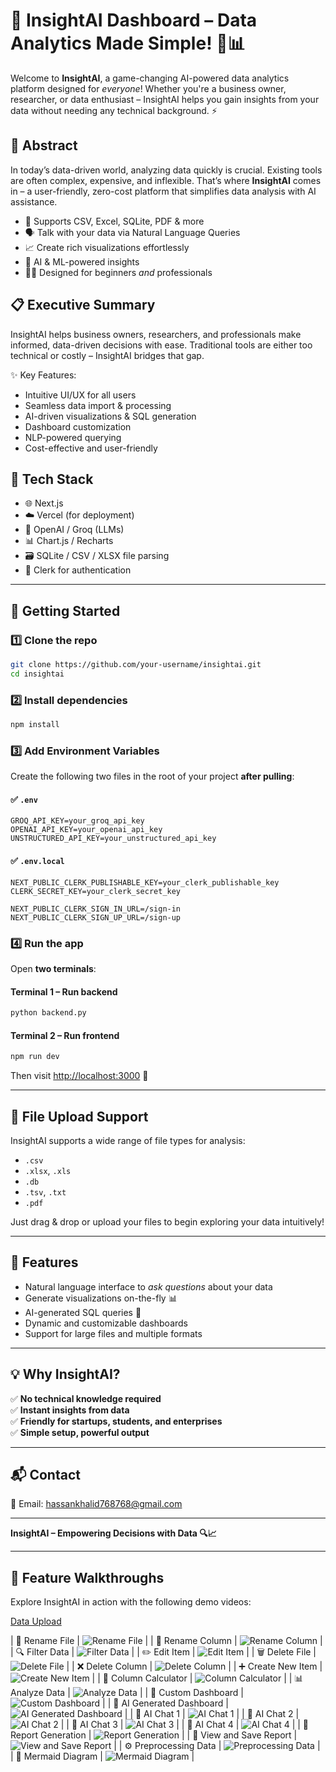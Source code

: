 # 🚀 InsightAI Dashboard – Data Analytics Made Simple! 🧠📊

Welcome to **InsightAI**, a game-changing AI-powered data analytics platform designed for *everyone*! Whether you're a business owner, researcher, or data enthusiast – InsightAI helps you gain insights from your data without needing any technical background. ⚡

## 📝 Abstract

In today’s data-driven world, analyzing data quickly is crucial. Existing tools are often complex, expensive, and inflexible. That’s where **InsightAI** comes in – a user-friendly, zero-cost platform that simplifies data analysis with AI assistance.

- 🧩 Supports CSV, Excel, SQLite, PDF & more
- 🗣️ Talk with your data via Natural Language Queries
- 📈 Create rich visualizations effortlessly
- 🤖 AI & ML-powered insights
- 🧑‍💼 Designed for beginners *and* professionals

## 📋 Executive Summary

InsightAI helps business owners, researchers, and professionals make informed, data-driven decisions with ease. Traditional tools are either too technical or costly – InsightAI bridges that gap.

✨ Key Features:
- Intuitive UI/UX for all users
- Seamless data import & processing
- AI-driven visualizations & SQL generation
- Dashboard customization
- NLP-powered querying
- Cost-effective and user-friendly

## 🔧 Tech Stack

- 🌐 Next.js
- ☁️ Vercel (for deployment)
- 🧠 OpenAI / Groq (LLMs)
- 📊 Chart.js / Recharts
- 🗃️ SQLite / CSV / XLSX file parsing
- 🔐 Clerk for authentication

---

## 🚀 Getting Started

### 1️⃣ Clone the repo

```bash
git clone https://github.com/your-username/insightai.git
cd insightai
```

### 2️⃣ Install dependencies

```bash
npm install
```

### 3️⃣ Add Environment Variables

Create the following two files in the root of your project **after pulling**:

#### ✅ `.env`

```
GROQ_API_KEY=your_groq_api_key
OPENAI_API_KEY=your_openai_api_key
UNSTRUCTURED_API_KEY=your_unstructured_api_key
```

#### ✅ `.env.local`

```
NEXT_PUBLIC_CLERK_PUBLISHABLE_KEY=your_clerk_publishable_key
CLERK_SECRET_KEY=your_clerk_secret_key

NEXT_PUBLIC_CLERK_SIGN_IN_URL=/sign-in
NEXT_PUBLIC_CLERK_SIGN_UP_URL=/sign-up
```

### 4️⃣ Run the app

Open **two terminals**:

#### Terminal 1 – Run backend

```bash
python backend.py
```

#### Terminal 2 – Run frontend

```bash
npm run dev
```

Then visit [http://localhost:3000](http://localhost:3000) 🚀

---

## 📁 File Upload Support

InsightAI supports a wide range of file types for analysis:

- `.csv`
- `.xlsx`, `.xls`
- `.db`
- `.tsv`, `.txt`
- `.pdf`

Just drag & drop or upload your files to begin exploring your data intuitively!

---

## 🤖 Features

- Natural language interface to *ask questions* about your data
- Generate visualizations on-the-fly 📊
- AI-generated SQL queries 🧠
- Dynamic and customizable dashboards
- Support for large files and multiple formats

---

## 💡 Why InsightAI?

✅ **No technical knowledge required**  
✅ **Instant insights from data**  
✅ **Friendly for startups, students, and enterprises**  
✅ **Simple setup, powerful output**

---

## 📬 Contact

📧 Email: hassankhalid768768@gmail.com  

---

**InsightAI – Empowering Decisions with Data 🔍📈**

---

## 🎥 Feature Walkthroughs

Explore InsightAI in action with the following demo videos:

[Data Upload](https://github.com/user-attachments/assets/fef3384c-d2af-448d-a9d7-82dfd5f893b0)

| 📝 Rename File | ![Rename File](https://github.com/user-attachments/assets/6e361692-cbe7-4280-9e07-288bcfdac068) |
| 🧾 Rename Column | ![Rename Column](https://github.com/user-attachments/assets/94076e1d-e5e6-4375-9d0a-082cfca8ea9b) |
| 🔍 Filter Data | ![Filter Data](https://github.com/user-attachments/assets/a301e8ea-178b-479b-940d-e883576a7931) |
| ✏️ Edit Item | ![Edit Item](https://github.com/user-attachments/assets/2835a3dd-38a2-4cdf-b71a-f495f7bb0ef8) |
| 🗑️ Delete File | ![Delete File](https://github.com/user-attachments/assets/03c5740a-1dec-4dc3-8f0f-9e24f2317e4a) |
| ❌ Delete Column | ![Delete Column](https://github.com/user-attachments/assets/87abea09-2d32-461e-aa45-31c8f86d56b5) |
| ➕ Create New Item | ![Create New Item](https://github.com/user-attachments/assets/79f95812-9f9a-4f36-95ca-9c1fff819a76) |
| 🧮 Column Calculator | ![Column Calculator](https://github.com/user-attachments/assets/965d4722-5000-4129-b9bc-848b9c676bed) |
| 📊 Analyze Data | ![Analyze Data](https://github.com/user-attachments/assets/3f7422f7-21d4-4cf3-be3a-ea1c8e37986c) |
| 📁 Custom Dashboard | ![Custom Dashboard](https://github.com/user-attachments/assets/694d3e55-26c6-4f8d-8680-98d0ebb6675b) |
| 🤖 AI Generated Dashboard | ![AI Generated Dashboard](https://github.com/user-attachments/assets/efa5ef92-707d-4689-9235-5c9deec3de5b) |
| 💬 AI Chat 1 | ![AI Chat 1](https://github.com/user-attachments/assets/d915ac54-2fdd-4b37-aa50-1e17f001eca6) |
| 💬 AI Chat 2 | ![AI Chat 2](https://github.com/user-attachments/assets/8c4772c5-cfb2-4129-8233-cbc6d7e95065) |
| 💬 AI Chat 3 | ![AI Chat 3](https://github.com/user-attachments/assets/d1bbd807-9edc-4f1e-93f1-d18ed8e19fc2) |
| 💬 AI Chat 4 | ![AI Chat 4](https://github.com/user-attachments/assets/8acd625e-b6fd-40d1-b2b6-1a17a2663ce1) |
| 📝 Report Generation | ![Report Generation](https://github.com/user-attachments/assets/06d2063a-66a6-4bb9-809d-0c0ea4ebaa40) |
| 💾 View and Save Report | ![View and Save Report](https://github.com/user-attachments/assets/b4d6f182-809e-4030-97bb-cf27e3f66a70) |
| ⚙️ Preprocessing Data | ![Preprocessing Data](https://github.com/user-attachments/assets/9b1b6c90-a893-4b1e-96d5-e46d905738d4) |
| 🔁 Mermaid Diagram | ![Mermaid Diagram](https://github.com/user-attachments/assets/2d3cec9a-ac61-4a0e-bfd0-4325183f2bd9) |
